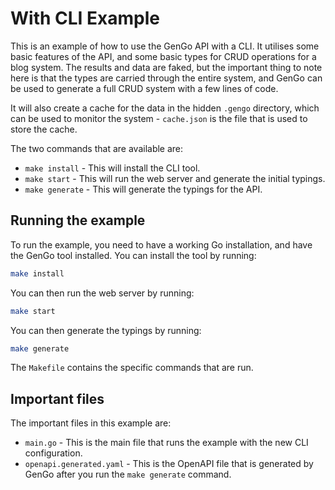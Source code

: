 # With CLI Example
This is an example of how to use the GenGo API with a CLI. It utilises some basic features of the API, and some basic types for CRUD operations for a blog system. The results and data are faked, but the important thing to note here is that the types are carried through the entire system, and GenGo can be used to generate a full CRUD system with a few lines of code.

It will also create a cache for the data in the hidden `.gengo` directory, which can be used to monitor the system - `cache.json` is the file that is used to store the cache.

The two commands that are available are:
* `make install` - This will install the CLI tool.
* `make start` - This will run the web server and generate the initial typings.
* `make generate` - This will generate the typings for the API.

## Running the example

To run the example, you need to have a working Go installation, and have the GenGo tool installed. You can install the tool by running:

```bash
make install
```

You can then run the web server by running:

```bash
make start
```

You can then generate the typings by running:

```bash
make generate
```

The `Makefile` contains the specific commands that are run.


## Important files

The important files in this example are:
* `main.go` - This is the main file that runs the example with the new CLI configuration.
* `openapi.generated.yaml` - This is the OpenAPI file that is generated by GenGo after you run the `make generate` command.
